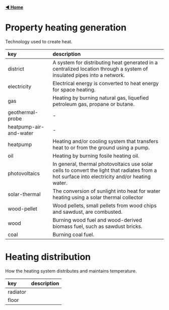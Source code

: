 [**◀ Home**](index.md)

# Property heating generation

Technology used to create heat.

key | description
:--- | :---
district | A system for distributing heat generated in a centralized location through a system of insulated pipes into a network.
electricity | Electrical energy is converted to heat energy for space heating.
gas | Heating by burning natural gas, liquefied petroleum gas, propane or butane.
geothermal-probe | -
heatpump-air-and-water | -
heatpump | Heating and/or cooling system that transfers heat to or from the ground using a pump.
oil | Heating by burning fosile heating oil.
photovoltaics | In general, thermal photovoltaics use solar cells to convert the light that radiates from a hot surface into electricity and/or heating water.
solar-thermal | The conversion of sunlight into heat for water heating using a solar thermal collector
wood-pellet | Wood pellets, small pellets from wood chips and sawdust, are combusted.
wood | Burning wood fuel and wood-derived biomass fuel, such as sawdust bricks.
coal | Burning coal fuel.

# Heating distribution

How the heating system distributes and maintains temperature.

key | description
:--- | :---
radiator |
floor |